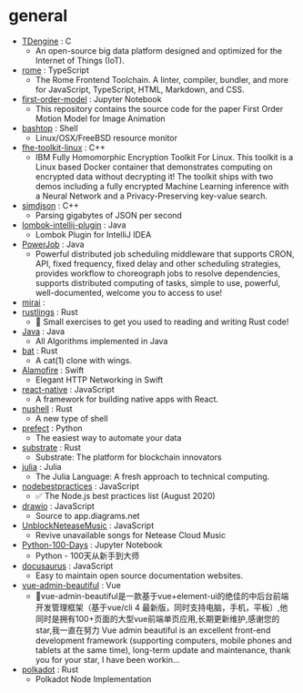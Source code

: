 # general
- [TDengine](https://github.com/taosdata/TDengine) : C
  - An open-source big data platform designed and optimized for the Internet of Things (IoT).
- [rome](https://github.com/romefrontend/rome) : TypeScript
  - The Rome Frontend Toolchain. A linter, compiler, bundler, and more for JavaScript, TypeScript, HTML, Markdown, and CSS.
- [first-order-model](https://github.com/AliaksandrSiarohin/first-order-model) : Jupyter Notebook
  - This repository contains the source code for the paper First Order Motion Model for Image Animation
- [bashtop](https://github.com/aristocratos/bashtop) : Shell
  - Linux/OSX/FreeBSD resource monitor
- [fhe-toolkit-linux](https://github.com/IBM/fhe-toolkit-linux) : C++
  - IBM Fully Homomorphic Encryption Toolkit For Linux. This toolkit is a Linux based Docker container that demonstrates computing on encrypted data without decrypting it! The toolkit ships with two demos including a fully encrypted Machine Learning inference with a Neural Network and a Privacy-Preserving key-value search.
- [simdjson](https://github.com/simdjson/simdjson) : C++
  - Parsing gigabytes of JSON per second
- [lombok-intellij-plugin](https://github.com/mplushnikov/lombok-intellij-plugin) : Java
  - Lombok Plugin for IntelliJ IDEA
- [PowerJob](https://github.com/KFCFans/PowerJob) : Java
  - Powerful distributed job scheduling middleware that supports CRON, API, fixed frequency, fixed delay and other scheduling strategies, provides workflow to choreograph jobs to resolve dependencies, supports distributed computing of tasks, simple to use, powerful, well-documented, welcome you to access to use!
- [mirai](https://github.com/mamoe/mirai) : 
- [rustlings](https://github.com/rust-lang/rustlings) : Rust
  - 🦀 Small exercises to get you used to reading and writing Rust code!
- [Java](https://github.com/TheAlgorithms/Java) : Java
  - All Algorithms implemented in Java
- [bat](https://github.com/sharkdp/bat) : Rust
  - A cat(1) clone with wings.
- [Alamofire](https://github.com/Alamofire/Alamofire) : Swift
  - Elegant HTTP Networking in Swift
- [react-native](https://github.com/facebook/react-native) : JavaScript
  - A framework for building native apps with React.
- [nushell](https://github.com/nushell/nushell) : Rust
  - A new type of shell
- [prefect](https://github.com/PrefectHQ/prefect) : Python
  - The easiest way to automate your data
- [substrate](https://github.com/paritytech/substrate) : Rust
  - Substrate: The platform for blockchain innovators
- [julia](https://github.com/JuliaLang/julia) : Julia
  - The Julia Language: A fresh approach to technical computing.
- [nodebestpractices](https://github.com/goldbergyoni/nodebestpractices) : JavaScript
  - ✅ The Node.js best practices list (August 2020)
- [drawio](https://github.com/jgraph/drawio) : JavaScript
  - Source to app.diagrams.net
- [UnblockNeteaseMusic](https://github.com/nondanee/UnblockNeteaseMusic) : JavaScript
  - Revive unavailable songs for Netease Cloud Music
- [Python-100-Days](https://github.com/jackfrued/Python-100-Days) : Jupyter Notebook
  - Python - 100天从新手到大师
- [docusaurus](https://github.com/facebook/docusaurus) : JavaScript
  - Easy to maintain open source documentation websites.
- [vue-admin-beautiful](https://github.com/chuzhixin/vue-admin-beautiful) : Vue
  - 🚀vue-admin-beautiful是一款基于vue+element-ui的绝佳的中后台前端开发管理框架（基于vue/cli 4 最新版，同时支持电脑，手机，平板）,他同时是拥有100+页面的大型vue前端单页应用,长期更新维护,感谢您的star,我一直在努力 Vue admin beautiful is an excellent front-end development framework (supporting computers, mobile phones and tablets at the same time), long-term update and maintenance, thank you for your star, I have been workin…
- [polkadot](https://github.com/paritytech/polkadot) : Rust
  - Polkadot Node Implementation

